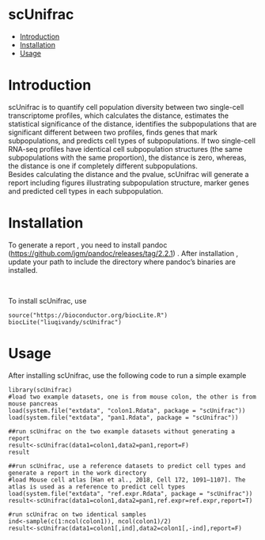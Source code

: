 scUnifrac
==========
* [Introduction](#introduction)
* [Installation](#installation)
* [Usage](#example)

<a name="introduction"/>

# Introduction

scUnifrac is to quantify cell population diversity between two single-cell transcriptome profiles, which calculates the distance, estimates the statistical significance of the distance, identifies the subpopulations that are significant different between two profiles, finds genes that mark subpopulations, and predicts cell types of subpopulations. If two single-cell RNA-seq profiles have identical cell subpopulation structures (the same subpopulations with the same proportion), the distance is zero, whereas, the distance is one if completely different subpopulations.
<br>
Besides calculating the distance and the pvalue, scUnifrac will generate a report including figures illustrating subpopulation structure, marker genes and predicted cell types in each subpopulation. 

<a name="installation"/>

# Installation

To generate a report , you need to install pandoc (https://github.com/jgm/pandoc/releases/tag/2.2.1) . After installation , update your path to include the directory where pandoc’s binaries are installed.

<br>

To install scUnifrac, use

	source("https://bioconductor.org/biocLite.R")
	biocLite("liuqivandy/scUnifrac")
  
<a name="example"/>

# Usage

After installing scUnifrac, use the following code to run a simple example

	library(scUnifrac)
	#load two example datasets, one is from mouse colon, the other is from mouse pancreas
	load(system.file("extdata", "colon1.Rdata", package = "scUnifrac"))
	load(system.file("extdata", "pan1.Rdata", package = "scUnifrac"))
	
	##run scUnifrac on the two example datasets without generating a report
	result<-scUnifrac(data1=colon1,data2=pan1,report=F)
	result
	
	##run scUnifrac, use a reference datasets to predict cell types and generate a report in the work directory
	#load Mouse cell atlas [Han et al., 2018, Cell 172, 1091–1107]. The atlas is used as a reference to predict cell types
	load(system.file("extdata", "ref.expr.Rdata", package = "scUnifrac"))
	result<-scUnifrac(data1=colon1,data2=pan1,ref.expr=ref.expr,report=T)
	
	#run scUnifrac on two identical samples
	ind<-sample(c(1:ncol(colon1)), ncol(colon1)/2)
	result<-scUnifrac(data1=colon1[,ind],data2=colon1[,-ind],report=F)
	
	

